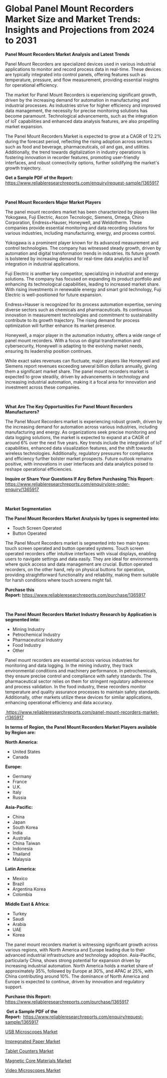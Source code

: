 <p><h1>Global Panel Mount Recorders Market Size and Market Trends: Insights and Projections from 2024 to 2031</h1></p><p><strong>Panel Mount Recorders Market Analysis and Latest Trends</strong></p>
<p><p>Panel Mount Recorders are specialized devices used in various industrial applications to monitor and record process data in real-time. These devices are typically integrated into control panels, offering features such as temperature, pressure, and flow measurement, providing essential insights for operational efficiency. </p><p>The market for Panel Mount Recorders is experiencing significant growth, driven by the increasing demand for automation in manufacturing and industrial processes. As industries strive for higher efficiency and improved data management, the necessity for precise monitoring solutions has become paramount. Technological advancements, such as the integration of IoT capabilities and enhanced data analysis features, are also propelling market expansion. </p><p>The Panel Mount Recorders Market is expected to grow at a CAGR of 12.2% during the forecast period, reflecting the rising adoption across sectors such as food and beverage, pharmaceuticals, oil and gas, and utilities. Additionally, the trend towards digitalization in industry operations is fostering innovation in recorder features, promoting user-friendly interfaces, and robust connectivity options, further solidifying the market's growth trajectory.</p></p>
<p><strong>Get a Sample PDF of the Report:&nbsp;</strong> <a href="https://www.reliableresearchreports.com/enquiry/request-sample/1365917?utm_campaign=13&utm_medium=2&utm_source=Github&utm_content=ia&utm_term=05112024&utm_id=panel-mount-recorders">https://www.reliableresearchreports.com/enquiry/request-sample/1365917</a></p>
<p>&nbsp;</p>
<p><strong>Panel Mount Recorders Major Market Players</strong></p>
<p><p>The panel mount recorders market has been characterized by players like Yokogawa, Fuji Electric, Ascon Tecnologic, Siemens, Omega, Chino Corporation, Endress+Hauser, Honeywell, and Weldotherm. These companies provide essential monitoring and data recording solutions for various industries, including manufacturing, energy, and process control.</p><p>Yokogawa is a prominent player known for its advanced measurement and control technologies. The company has witnessed steady growth, driven by automation and digital transformation trends in industries. Its future growth is bolstered by increasing demand for real-time data analytics and IoT integration in industrial applications.</p><p>Fuji Electric is another key competitor, specializing in industrial and energy solutions. The company has focused on expanding its product portfolio and enhancing its technological capabilities, leading to increased market share. With rising investments in renewable energy and smart grid technology, Fuji Electric is well-positioned for future expansion.</p><p>Endress+Hauser is recognized for its process automation expertise, serving diverse sectors such as chemicals and pharmaceuticals. Its continuous innovation in measurement technologies and commitment to sustainability contribute to its growth trajectory. The rising demand for process optimization will further enhance its market presence.</p><p>Honeywell, a major player in the automation industry, offers a wide range of panel mount recorders. With a focus on digital transformation and cybersecurity, Honeywell is adapting to the evolving market needs, ensuring its leadership position continues.</p><p>While exact sales revenues can fluctuate, major players like Honeywell and Siemens report revenues exceeding several billion dollars annually, giving them a significant market share. The panel mount recorders market is expected to grow steadily, driven by advancements in technology and increasing industrial automation, making it a focal area for innovation and investment across these companies.</p></p>
<p>&nbsp;</p>
<p><strong>What Are The Key Opportunities For Panel Mount Recorders Manufacturers?</strong></p>
<p><p>The Panel Mount Recorders market is experiencing robust growth, driven by the increasing demand for automation across various industries, including manufacturing and energy. As organizations seek precise monitoring and data logging solutions, the market is expected to expand at a CAGR of around 6% over the next five years. Key trends include the integration of IoT capabilities, enhanced data visualization features, and the shift towards wireless technologies. Additionally, regulatory pressures for compliance and efficiency further bolster market prospects. Future outlook remains positive, with innovations in user interfaces and data analytics poised to reshape operational efficiencies.</p></p>
<p><strong>Inquire or Share Your Questions If Any Before Purchasing This Report:</strong> <a href="https://www.reliableresearchreports.com/enquiry/pre-order-enquiry/1365917?utm_campaign=13&utm_medium=2&utm_source=Github&utm_content=ia&utm_term=05112024&utm_id=panel-mount-recorders">https://www.reliableresearchreports.com/enquiry/pre-order-enquiry/1365917</a></p>
<p>&nbsp;</p>
<p><strong>Market Segmentation</strong></p>
<p><strong>The Panel Mount Recorders Market Analysis by types is segmented into:</strong></p>
<p><ul><li>Touch Screen Operated</li><li>Button Operated</li></ul></p>
<p><p>The Panel Mount Recorders market is segmented into two main types: touch screen operated and button operated systems. Touch screen operated recorders offer intuitive interfaces with visual displays, enabling users to navigate settings and data easily. They are ideal for environments where quick access and data management are crucial. Button operated recorders, on the other hand, rely on physical buttons for operation, providing straightforward functionality and reliability, making them suitable for harsh conditions where touch screens might fail.</p></p>
<p><strong>Purchase this Report:&nbsp;</strong><a href="https://www.reliableresearchreports.com/purchase/1365917?utm_campaign=13&utm_medium=2&utm_source=Github&utm_content=ia&utm_term=05112024&utm_id=panel-mount-recorders">https://www.reliableresearchreports.com/purchase/1365917</a></p>
<p>&nbsp;</p>
<p><strong>The Panel Mount Recorders Market Industry Research by Application is segmented into:</strong></p>
<p><ul><li>Mining Industry</li><li>Petrochemical Industry</li><li>Pharmaceutical Industry</li><li>Food Industry</li><li>Other</li></ul></p>
<p><p>Panel mount recorders are essential across various industries for monitoring and data logging. In the mining industry, they track environmental conditions and machinery performance. In petrochemicals, they ensure precise control and compliance with safety standards. The pharmaceutical sector relies on them for stringent regulatory adherence and process validation. In the food industry, these recorders monitor temperature and quality assurance processes to maintain safety standards. Additionally, other markets utilize these devices for similar applications, enhancing operational efficiency and data accuracy.</p></p>
<p><a href="https://www.reliableresearchreports.com/panel-mount-recorders-market-r1365917?utm_campaign=13&utm_medium=2&utm_source=Github&utm_content=ia&utm_term=05112024&utm_id=panel-mount-recorders">&nbsp;https://www.reliableresearchreports.com/panel-mount-recorders-market-r1365917</a></p>
<p><strong>In terms of Region, the Panel Mount Recorders Market Players available by Region are:</strong></p>
<p>
    <p> <strong> North America: </strong>
        <ul>
            <li>United States</li>
            <li>Canada</li>
        </ul>
        </p> 
    <p> <strong> Europe: </strong>
        <ul>
            <li>Germany</li>
            <li>France</li>
            <li>U.K.</li>
            <li>Italy</li>
            <li>Russia</li>
        </ul>
        </p> 
    <p> <strong> Asia-Pacific: </strong>
        <ul>
            <li>China</li>
            <li>Japan</li>
            <li>South Korea</li>
            <li>India</li>
            <li>Australia</li>
            <li>China Taiwan</li>
            <li>Indonesia</li>
            <li>Thailand</li>
            <li>Malaysia</li>
        </ul>
        </p> 
    <p> <strong> Latin America: </strong>
        <ul>
            <li>Mexico</li>
            <li>Brazil</li>
            <li>Argentina Korea</li>
            <li>Colombia</li>
        </ul>
        </p> 
    <p> <strong> Middle East & Africa: </strong>
        <ul>
            <li>Turkey</li>
            <li>Saudi</li>
            <li>Arabia</li>
            <li>UAE</li>
            <li>Korea</li>
        </ul>
    </p>
    </p>
<p><p>The panel mount recorders market is witnessing significant growth across various regions, with North America and Europe leading due to their advanced industrial infrastructure and technology adoption. Asia-Pacific, particularly China, shows strong potential for expansion driven by increasing industrial automation. North America holds a market share of approximately 35%, followed by Europe at 30%, and APAC at 25%, with China contributing around 10%. The dominance of North America and Europe is expected to continue, driven by innovation and regulatory support.</p></p>
<p><strong>Purchase this Report: </strong><a href="https://www.reliableresearchreports.com/purchase/1365917?utm_campaign=13&utm_medium=2&utm_source=Github&utm_content=ia&utm_term=05112024&utm_id=panel-mount-recorders">https://www.reliableresearchreports.com/purchase/1365917</a></p>
<p>&nbsp;<strong>Get a Sample PDF of the Report:&nbsp;&nbsp;</strong><a href="https://www.reliableresearchreports.com/enquiry/request-sample/1365917?utm_campaign=13&utm_medium=2&utm_source=Github&utm_content=ia&utm_term=05112024&utm_id=panel-mount-recorders">https://www.reliableresearchreports.com/enquiry/request-sample/1365917</a></p>
<p><strong></strong></p>
<p><p><a href="https://issuu.com/reportprime-2/docs/usb-microscopes-market-size-2030.pp_86f3807cc81bf3?utm_campaign=13&utm_medium=2&utm_source=Github&utm_content=ia&utm_term=05112024&utm_id=panel-mount-recorders">USB Microscopes Market</a></p><p><a href="https://github.com/pinesamshigoz/Market-Research-Report-List-1/blob/main/impregnated-paper-market.md?utm_campaign=13&utm_medium=2&utm_source=Github&utm_content=ia&utm_term=05112024&utm_id=panel-mount-recorders">Impregnated Paper Market</a></p><p><a href="https://issuu.com/reportprime-2/docs/tablet-counters-market-size-2030.pp_0accd22fb1fd22?utm_campaign=13&utm_medium=2&utm_source=Github&utm_content=ia&utm_term=05112024&utm_id=panel-mount-recorders">Tablet Counters Market</a></p><p><a href="https://github.com/roydonhol47/Market-Research-Report-List-1/blob/main/magnetic-core-materials-market.md?utm_campaign=13&utm_medium=2&utm_source=Github&utm_content=ia&utm_term=05112024&utm_id=panel-mount-recorders">Magnetic Core Materials Market</a></p><p><a href="https://issuu.com/reportprime-2/docs/video-microscopes-market-size-2030._024a4402a4b364?utm_campaign=13&utm_medium=2&utm_source=Github&utm_content=ia&utm_term=05112024&utm_id=panel-mount-recorders">Video Microscopes Market</a></p></p>